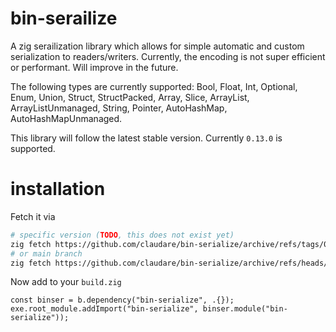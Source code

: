 # bin-serailize

A zig serailization library which allows for simple automatic and custom serialization to readers/writers. Currently, the encoding is not super efficient or performant. Will improve in the future.

The following types are currently supported: Bool, Float, Int, Optional, Enum, Union, Struct, StructPacked, Array, Slice, ArrayList, ArrayListUnmanaged, String, Pointer, AutoHashMap, AutoHashMapUnmanaged.

This library will follow the latest stable version. Currently `0.13.0` is supported.

# installation

Fetch it via

```bash
# specific version (TODO, this does not exist yet)
zig fetch https://github.com/claudare/bin-serialize/archive/refs/tags/0.0.1.tar.gz
# or main branch
zig fetch https://github.com/claudare/bin-serialize/archive/refs/heads/main.tar.gz
```

Now add to your `build.zig`

```zig
const binser = b.dependency("bin-serialize", .{});
exe.root_module.addImport("bin-serialize", binser.module("bin-serialize"));
```
